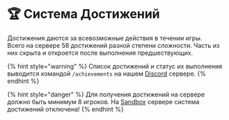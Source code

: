 # 🏆 Система Достижений

Достижения даются за всевозможные действия в течении игры.\
Всего на сервере 58 достижений разной степени сложности. Часть из них скрыта и откроется после выполнения предшествующих.

{% hint style="warning" %}
Список достижений и статус их выполнения выводится командой `/achievements` на нашем [Discord](https://discord.com/invite/376sEKP2tX) сервере.
{% endhint %}

{% hint style="danger" %}
Для получения достижений на сервере должно быть минимум 8 игроков. На [Sandbox](../../servers/scpsl-sandbox.md) сервере система достижений отключена!
{% endhint %}
